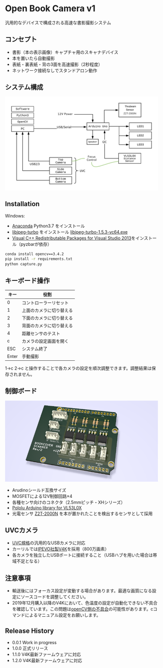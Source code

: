 # Open Book Camera v1

汎用的なデバイスで構成される高速な書影撮影システム

## コンセプト

- 書影（本の表示画像）キャプチャ用のスキャナデバイス
- 本を置いたら自動撮影
- 表紙・裏表紙・背の3面を高速撮影（2秒程度）
- ネットワーク接続なしでスタンドアロン動作

## システム構成

![](doc/diagram.png)

## Installation

Windows:

- [Anaconda](https://www.anaconda.com/download/) Python3.7 をインストール
- [libjpeg-turbo](https://libjpeg-turbo.org/Documentation/Documentation) をインストール [libjpeg-turbo-1.5.3-vc64.exe](https://sourceforge.net/projects/libjpeg-turbo/files/1.5.3/libjpeg-turbo-1.5.3-vc64.exe/download)
- [Visual C++ Redistributable Packages for Visual Studio 2013](https://www.microsoft.com/en-US/download/details.aspx?id=40784)をインストール（pyzbarが依存）

```sh
conda install opencv==3.4.2
pip install -r requirements.txt
python capture.py
```

## キーボード操作

| キー | 役割                     |
|------|--------------------------|
| 0    | コントローラーリセット   |
| 1    | 上面のカメラに切り替える |
| 2    | 下面のカメラに切り替える |
| 3    | 背面のカメラに切り替える |
| 4    | 距離センサのテスト       |
| c    | カメラの設定画面を開く   |
| ESC  | システム終了             |
| Enter| 手動撮影                 |

1→c 2→c と操作することで各カメラの設定を順次調整できます。調整結果は保存されません。

## 制御ボード

![](doc/circuit.png)

- Arudinoシールド互換サイズ
- MOSFETによる12V制御回路×4
- 各種センサ向けのコネクタ（2.5mmピッチ・XHシリーズ）
- [Pololu Arduino library for VL53L0X](https://github.com/pololu/vl53l0x-arduino)
- 光電センサ [Z2T-2000N](https://www.optex-fa.jp/products/photo_sensor/amp/z_eco/index.html) を本が置かれたことを検出するセンサとして採用

## UVCカメラ

- [UVC規格](https://en.wikipedia.org/wiki/USB_video_device_class)の汎用的なUSBカメラに対応
- カーリルでは[IPEVO社製V4K](https://www.ipevo.jp/v4k.html)を採用（800万画素）
- 各カメラを独立したUSBポートに接続すること（USBハブを用いた場合は帯域不足となる）

## 注意事項

- 輸送後にはフォーカス設定が変動する場合があります。最適な画質になる設定にソースコードを調整してください。
- 2019年12月購入以降のV4Kにおいて、色温度の設定が自動化できない不具合を確認しています。この問題は[openCV側の不具合](https://github.com/opencv/opencv/issues/13130)の可能性があります。cコマンドによるマニュアル設定をお願いします。
 
## Release History

* 0.0.1 Work in progress
* 1.0.0 正式リリース
* 1.1.0 V4K最新ファームウェアに対応
* 1.2.0 V4K最新ファームウェアに対応